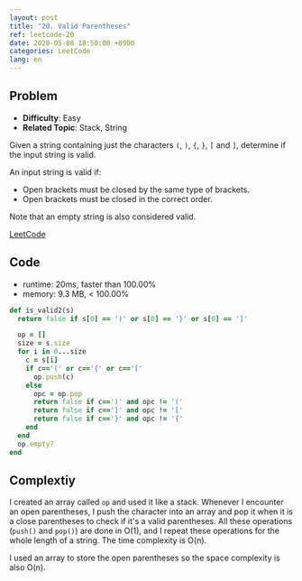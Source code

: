 ```yaml
---
layout: post
title: "20. Valid Parentheses"
ref: leetcode-20
date: 2020-05-08 18:50:00 +0900
categories: LeetCode
lang: en
---
```


## Problem
- **Difficulty**: Easy
- **Related Topic**: Stack, String

Given a string containing just the characters `(`, `)`, `{`, `}`, `[` and `]`, determine if the input string is valid.

An input string is valid if:
- Open brackets must be closed by the same type of brackets.
- Open brackets must be closed in the correct order.

Note that an empty string is also considered valid.

[LeetCode](https://leetcode.com/problems/valid-parentheses)

<div class="divider"></div>

## Code
- runtime: 20ms, faster than 100.00%
- memory: 9.3 MB, < 100.00%
```rb
def is_valid2(s)
  return false if s[0] == ')' or s[0] == '}' or s[0] == ']'

  op = []
  size = s.size
  for i in 0...size
    c = s[i]
    if c=='(' or c=='{' or c=='['
      op.push(c)
    else
      opc = op.pop
      return false if c==')' and opc != '('
      return false if c==']' and opc != '['
      return false if c=='}' and opc != '{'
    end
  end
  op.empty?
end
```

<div class="divider"></div>

## Complextiy
I created an array called `op` and used it like a stack. Whenever I encounter an open parentheses,
I push the character into an array and pop it when it is a close parentheses to check if it's a 
valid parentheses. All these operations (`push()` and `pop()`) are done in O(1), and I repeat
these operations for the whole length of a string. The time complexity is O(n).

I used an array to store the open parentheses so the space complexity is also O(n).
